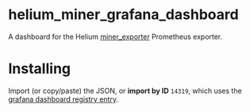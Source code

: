 # helium\_miner\_grafana\_dashboard

A dashboard for the Helium [miner\_exporter](https://github.com/tedder/miner_exporter) Prometheus exporter.

# Installing

Import (or copy/paste) the JSON, or **import by ID** `14319`, which uses the [grafana dashboard registry entry](https://grafana.com/grafana/dashboards/14319).
